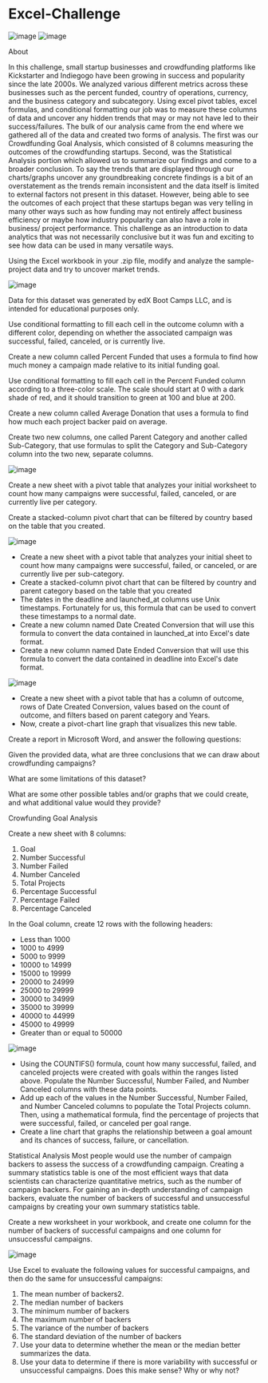 # Excel-Challenge
![image](https://github.com/nasr9000/Homework-File/assets/128746625/830e20e4-0bf0-443e-bcef-3a0d85a311cc)
![image](https://github.com/nasr9000/Homework-File/assets/128746625/5ff5d257-98ed-4b80-b8ac-e1a61500b3c5)


About

In this challenge, small startup businesses and crowdfunding platforms like Kickstarter and Indiegogo have been growing in success and popularity since the late 2000s. 
We analyzed various different metrics across these businesses such as the percent funded, country of operations, currency, and the business category and subcategory.
Using excel pivot tables, excel formulas, and conditional formatting our job was to measure these columns of data and uncover any hidden trends that may or may not have led to their success/failures. 
The bulk of our analysis came from the end where we gathered all of the data and created two forms of analysis. The first was our Crowdfunding Goal Analysis, which consisted of 8 columns measuring the outcomes of the crowdfunding startups. Second, was the Statistical Analysis portion which allowed us to summarize our findings and come to a broader conclusion. 
To say the trends that are displayed through our charts/graphs uncover any groundbreaking concrete findings is a bit of an overstatement as the trends remain inconsistent and the data itself is limited to external factors not present in this dataset. However, being able to see the outcomes of each project that these 
startups began was very telling in many other ways such as how funding may not entirely affect business efficiency or maybe how industry popularity can also have a role in business/ project performance.
This challenge as an introduction to data analytics that was not necessarily conclusive but it was fun and exciting to see how data can be used in many versatile ways. 



Using the Excel workbook in your .zip file, modify and analyze the sample-project data and try to uncover market trends.

![image](https://github.com/nasr9000/Homework-File/assets/128746625/c2198f0d-6c85-4816-b916-58ce2b9217d7)


Data for this dataset was generated by edX Boot Camps LLC, and is intended for educational purposes only.

Use conditional formatting to fill each cell in the outcome column with a different color, depending on whether the associated campaign was successful, failed, canceled, or is currently live.

Create a new column called Percent Funded that uses a formula to find how much money a campaign made relative to its initial funding goal.

Use conditional formatting to fill each cell in the Percent Funded column according to a three-color scale. The scale should start at 0 with a dark shade of red, and it should transition to green at 100 and blue at 200.

Create a new column called Average Donation that uses a formula to find how much each project backer paid on average.

Create two new columns, one called Parent Category and another called Sub-Category, that use formulas to split the Category and Sub-Category column into the two new, separate columns.

![image](https://github.com/nasr9000/Homework-File/assets/128746625/b35451b4-6222-4e4a-96ca-0c35ef5c0d64)


Create a new sheet with a pivot table that analyzes your initial worksheet to count how many campaigns were successful, failed, canceled, or are currently live per category.


Create a stacked-column pivot chart that can be filtered by country based on the table that you created.

![image](https://github.com/nasr9000/Homework-File/assets/128746625/cc708216-4abf-42ed-a49e-bea61c35f0d8)

- Create a new sheet with a pivot table that analyzes your initial sheet to count how many campaigns were successful, failed, or canceled, or are currently live per sub-category.
- Create a stacked-column pivot chart that can be filtered by country and parent category based on the table that you created
- The dates in the deadline and launched_at columns use Unix timestamps. Fortunately for us, this formula that can be used to convert these timestamps to a normal date.
- Create a new column named Date Created Conversion that will use this formula to convert the data contained in launched_at into Excel's date format.
- Create a new column named Date Ended Conversion that will use this formula to convert the data contained in deadline into Excel's date format.

![image](https://github.com/nasr9000/Homework-File/assets/128746625/badcd2e3-2de0-4ab0-bab0-2975cf68b510)

- Create a new sheet with a pivot table that has a column of outcome, rows of Date Created Conversion, values based on the count of outcome, and filters based on parent category and Years.
- Now, create a pivot-chart line graph that visualizes this new table.




Create a report in Microsoft Word, and answer the following questions:


Given the provided data, what are three conclusions that we can draw about crowdfunding campaigns?


What are some limitations of this dataset?


What are some other possible tables and/or graphs that we could create, and what additional value would they provide?





Crowfunding Goal Analysis


Create a new sheet with 8 columns:
1. Goal
2. Number Successful
3. Number Failed
4. Number Canceled
5. Total Projects
6. Percentage Successful
7. Percentage Failed
8. Percentage Canceled


In the Goal column, create 12 rows with the following headers:
- Less than 1000
- 1000 to 4999
- 5000 to 9999
- 10000 to 14999
- 15000 to 19999
- 20000 to 24999
- 25000 to 29999
- 30000 to 34999
- 35000 to 39999
- 40000 to 44999
- 45000 to 49999
- Greater than or equal to 50000

![image](https://github.com/nasr9000/Homework-File/assets/128746625/8acda0ed-4a73-45aa-a9af-c014a01756d3)


- Using the COUNTIFS() formula, count how many successful, failed, and canceled projects were created with goals within the ranges listed above. Populate the Number Successful, Number Failed, and Number Canceled columns with these data points.
- Add up each of the values in the Number Successful, Number Failed, and Number Canceled columns to populate the Total Projects column. Then, using a   mathematical formula, find the percentage of projects that were successful, failed, or canceled per goal range.
- Create a line chart that graphs the relationship between a goal amount and its chances of success, failure, or cancellation.


Statistical Analysis
Most people would use the number of campaign backers to assess the success of a crowdfunding campaign. Creating a summary statistics table is one of the most efficient ways that data scientists can characterize quantitative metrics, such as the number of campaign backers.
For gaining an in-depth understanding of campaign backers, evaluate the number of backers of successful and unsuccessful campaigns by creating your own summary statistics table.

Create a new worksheet in your workbook, and create one column for the number of backers of successful campaigns and one column for unsuccessful campaigns.

![image](https://github.com/nasr9000/Homework-File/assets/128746625/20dd5e04-c65d-4f7a-858b-ee8a562c14b7)

Use Excel to evaluate the following values for successful campaigns, and then do the same for unsuccessful campaigns:

1. The mean number of backers2.
2. The median number of backers
3. The minimum number of backers
4. The maximum number of backers
5. The variance of the number of backers
6. The standard deviation of the number of backers
7. Use your data to determine whether the mean or the median better summarizes the data.
8. Use your data to determine if there is more variability with successful or unsuccessful campaigns. Does this make sense? Why or why not?
